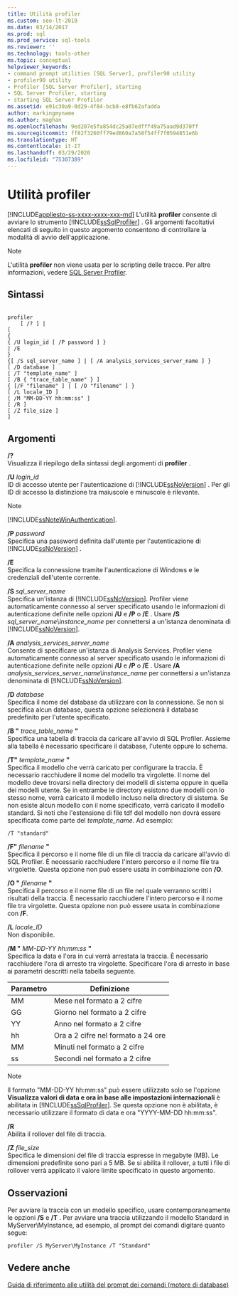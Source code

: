 ```yaml
---
title: Utilità profiler
ms.custom: seo-lt-2019
ms.date: 03/14/2017
ms.prod: sql
ms.prod_service: sql-tools
ms.reviewer: ''
ms.technology: tools-other
ms.topic: conceptual
helpviewer_keywords:
- command prompt utilities [SQL Server], profiler90 utility
- profiler90 utility
- Profiler [SQL Server Profiler], starting
- SQL Server Profiler, starting
- starting SQL Server Profiler
ms.assetid: e91c30a9-0d29-4f84-bcb8-e8fb62afadda
author: markingmyname
ms.author: maghan
ms.openlocfilehash: 9ed207e5fa854dc25a07edfff49a75aad9d370ff
ms.sourcegitcommit: ff82f3260ff79ed860a7a58f54ff7f0594851e6b
ms.translationtype: HT
ms.contentlocale: it-IT
ms.lasthandoff: 03/29/2020
ms.locfileid: "75307389"
---
```

# <a name="profiler-utility"></a>Utilità profiler
[!INCLUDE[appliesto-ss-xxxx-xxxx-xxx-md](../includes/appliesto-ss-xxxx-xxxx-xxx-md.md)]
  L'utilità **profiler** consente di avviare lo strumento [!INCLUDE[ssSqlProfiler](../includes/sssqlprofiler-md.md)] . Gli argomenti facoltativi elencati di seguito in questo argomento consentono di controllare la modalità di avvio dell'applicazione.  
  
> [!NOTE]  
>  L'utilità **profiler** non viene usata per lo scripting delle tracce. Per altre informazioni, vedere [SQL Server Profiler](../tools/sql-server-profiler/sql-server-profiler.md).  
  
## <a name="syntax"></a>Sintassi  
  
```  
  
profiler  
    [ /? ] |  
[  
{  
{ /U login_id [ /P password ] }  
| /E  
}  
{[ /S sql_server_name ] | [ /A analysis_services_server_name ] }  
[ /D database ]  
[ /T "template_name" ]  
[ /B { "trace_table_name" } ]  
{ [/F "filename" ] | [ /O "filename" ] }  
[ /L locale_ID ]  
[ /M "MM-DD-YY hh:mm:ss" ]  
[ /R ]  
[ /Z file_size ]  
]  
```  
  
## <a name="arguments"></a>Argomenti  
 **/?**  
 Visualizza il riepilogo della sintassi degli argomenti di **profiler** .  
  
 **/U** *login_id*  
 ID di accesso utente per l'autenticazione di [!INCLUDE[ssNoVersion](../includes/ssnoversion-md.md)] . Per gli ID di accesso la distinzione tra maiuscole e minuscole è rilevante.  
  
> [!NOTE]  
>  [!INCLUDE[ssNoteWinAuthentication](../includes/ssnotewinauthentication-md.md)].  
  
 **/P** *password*  
 Specifica una password definita dall'utente per l'autenticazione di [!INCLUDE[ssNoVersion](../includes/ssnoversion-md.md)] .  
  
 **/E**  
 Specifica la connessione tramite l'autenticazione di Windows e le credenziali dell'utente corrente.  
  
 **/S**  *sql_server_name*  
 Specifica un'istanza di [!INCLUDE[ssNoVersion](../includes/ssnoversion-md.md)]. Profiler viene automaticamente connesso al server specificato usando le informazioni di autenticazione definite nelle opzioni **/U** e **/P** o **/E** . Usare **/S** *sql_server_name*\\*instance_name* per connettersi a un'istanza denominata di [!INCLUDE[ssNoVersion](../includes/ssnoversion-md.md)].  
  
 **/A**  *analysis_services_server_name*  
 Consente di specificare un'istanza di Analysis Services. Profiler viene automaticamente connesso al server specificato usando le informazioni di autenticazione definite nelle opzioni **/U** e **/P** o **/E** . Usare **/A** *analysis_services_server_name\instance_name* per connettersi a un'istanza denominata di [!INCLUDE[ssNoVersion](../includes/ssnoversion-md.md)].  
  
 **/D** *database*  
 Specifica il nome del database da utilizzare con la connessione. Se non si specifica alcun database, questa opzione selezionerà il database predefinito per l'utente specificato.  
  
 **/B "** *trace_table_name* **"**  
 Specifica una tabella di traccia da caricare all'avvio di SQL Profiler. Assieme alla tabella è necessario specificare il database, l'utente oppure lo schema.  
  
 **/T"** *template_name* **"**  
 Specifica il modello che verrà caricato per configurare la traccia. È necessario racchiudere il nome del modello tra virgolette. Il nome del modello deve trovarsi nella directory dei modelli di sistema oppure in quella dei modelli utente. Se in entrambe le directory esistono due modelli con lo stesso nome, verrà caricato il modello incluso nella directory di sistema. Se non esiste alcun modello con il nome specificato, verrà caricato il modello standard. Si noti che l'estensione di file tdf del modello non dovrà essere specificata come parte del *template_name*. Ad esempio:  
  
```  
/T "standard"  
```  
  
 **/F"** *filename* **"**  
 Specifica il percorso e il nome file di un file di traccia da caricare all'avvio di SQL Profiler. È necessario racchiudere l'intero percorso e il nome file tra virgolette. Questa opzione non può essere usata in combinazione con **/O**.  
  
 **/O "** *filename*  **"**  
 Specifica il percorso e il nome file di un file nel quale verranno scritti i risultati della traccia. È necessario racchiudere l'intero percorso e il nome file tra virgolette. Questa opzione non può essere usata in combinazione con **/F**.  
  
 **/L** *locale_ID*  
 Non disponibile.  
  
 **/M "** *MM-DD-YY hh:mm:ss* **"**  
 Specifica la data e l'ora in cui verrà arrestata la traccia. È necessario racchiudere l'ora di arresto tra virgolette. Specificare l'ora di arresto in base ai parametri descritti nella tabella seguente.  
  
|Parametro|Definizione|  
|---------------|----------------|  
|MM|Mese nel formato a 2 cifre|  
|GG|Giorno nel formato a 2 cifre|  
|YY|Anno nel formato a 2 cifre|  
|hh|Ora a 2 cifre nel formato a 24 ore|  
|MM|Minuti nel formato a 2 cifre|  
|ss|Secondi nel formato a 2 cifre|  
  
> [!NOTE]  
>  Il formato "MM-DD-YY hh:mm:ss" può essere utilizzato solo se l'opzione **Visualizza valori di data e ora in base alle impostazioni internazionali** è abilitata in [!INCLUDE[ssSqlProfiler](../includes/sssqlprofiler-md.md)]. Se questa opzione non è abilitata, è necessario utilizzare il formato di data e ora "YYYY-MM-DD hh:mm:ss".  
  
 **/R**  
 Abilita il rollover del file di traccia.  
  
 **/Z**  *file_size*  
 Specifica le dimensioni del file di traccia espresse in megabyte (MB). Le dimensioni predefinite sono pari a 5 MB. Se si abilita il rollover, a tutti i file di rollover verrà applicato il valore limite specificato in questo argomento.  
  
## <a name="remarks"></a>Osservazioni  
 Per avviare la traccia con un modello specifico, usare contemporaneamente le opzioni **/S** e **/T** . Per avviare una traccia utilizzando il modello Standard in MyServer\MyInstance, ad esempio, al prompt dei comandi digitare quanto segue:  
  
```  
profiler /S MyServer\MyInstance /T "Standard"  
```  
  
## <a name="see-also"></a>Vedere anche  
 [Guida di riferimento alle utilità del prompt dei comandi &#40;motore di database&#41;](../tools/command-prompt-utility-reference-database-engine.md)  
  
  
